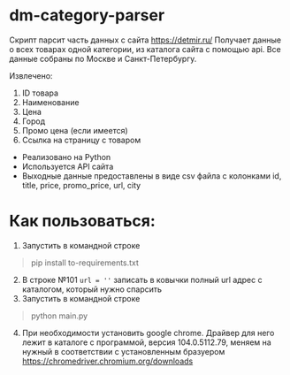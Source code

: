 # dm-category-parser

Скрипт парсит часть данных с сайта  https://detmir.ru/
Получает данные о всех товарах одной категории, из каталога сайта с помощью api.
Все данные собраны по Москве и Санкт-Петербургу.

Извлечено:
1. ID товара
2. Наименование
3. Цена
4. Город
5. Промо цена (если имеется)
6. Ссылка на страницу с товаром

- Реализовано на Python
- Используется API сайта
- Выходные данные предоставлены в виде csv файла с колонками id, title, price, promo_price, url, city

# Как пользоваться:
1. Запустить в командной строке
> pip install to-requirements.txt
2. В строке №101  `url = ''`  записать в ковычки полный url адрес с каталогом, который нужно спарсить
3. Запустить в командной строке 
> python main.py
4. При необходимости установить google chrome. Драйвер для него лежит в каталоге с программой, версия 104.0.5112.79, меняем на нужный в соответствии с установленным бразуером https://chromedriver.chromium.org/downloads
